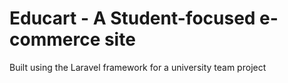 
# Educart - A Student-focused e-commerce site

Built using the Laravel framework for a university team project
